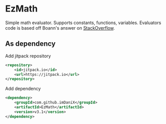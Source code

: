 # EzMath

Simple math evaluator. Supports constants, functions, variables.
Evaluators code is based off Boann's answer on [StackOverflow](https://stackoverflow.com/a/26227947/9819521).

## As dependency
Add jitpack repository
```xml
<repository>
    <id>jitpack.io</id>
    <url>https://jitpack.io</url>
</repository>
```
Add dependency
```xml
<dependency>
    <groupId>com.github.imDaniX</groupId>
    <artifactId>EzMath</artifactId>
    <version>v3.1</version>
</dependency>
```
